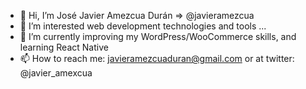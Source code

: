 - 👋 Hi, I’m José Javier Amezcua Durán => @javieramezcua
- 👀 I’m interested web development technologies and tools ...
- 🌱 I’m currently improving my WordPress/WooCommerce skills, and learning React Native
- 📫 How to reach me: javieramezcuaduran@gmail.com or at twitter: @javier_amexcua

<!---
javieramezcua/javieramezcua is a ✨ special ✨ repository because its `README.md` (this file) appears on your GitHub profile.
You can click the Preview link to take a look at your changes.
--->
